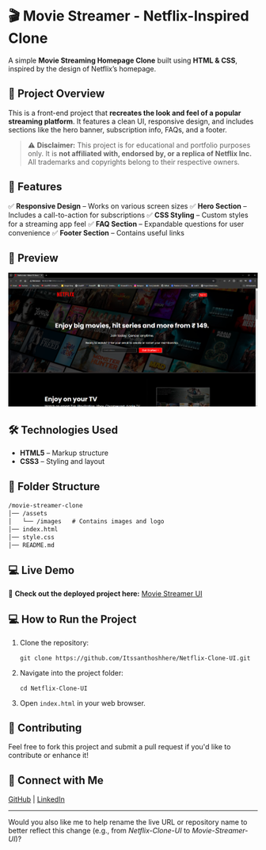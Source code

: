 
# 🎬 Movie Streamer - Netflix-Inspired Clone

A simple **Movie Streaming Homepage Clone** built using **HTML & CSS**, inspired by the design of Netflix’s homepage.

## 🚀 Project Overview

This is a front-end project that **recreates the look and feel of a popular streaming platform**. It features a clean UI, responsive design, and includes sections like the hero banner, subscription info, FAQs, and a footer.

> ⚠️ **Disclaimer:** This project is for educational and portfolio purposes only. It is **not affiliated with, endorsed by, or a replica of Netflix Inc.** All trademarks and copyrights belong to their respective owners.

## 🌟 Features

✅ **Responsive Design** – Works on various screen sizes
✅ **Hero Section** – Includes a call-to-action for subscriptions
✅ **CSS Styling** – Custom styles for a streaming app feel
✅ **FAQ Section** – Expandable questions for user convenience
✅ **Footer Section** – Contains useful links

## 📸 Preview

![Screenshot of Movie Streamer Clone](assets/images/preview.png)

## 🛠️ Technologies Used

* **HTML5** – Markup structure
* **CSS3** – Styling and layout

## 📂 Folder Structure

```
/movie-streamer-clone  
│── /assets  
│   └── /images   # Contains images and logo  
│── index.html  
│── style.css  
│── README.md  
```

## 💻 Live Demo

🔗 **Check out the deployed project here:** [Movie Streamer UI](https://movie-streamer-clone-ui-git-main-santhoshs-projects-3ac808c1.vercel.app/)

## 💻 How to Run the Project

1. Clone the repository:

   ```
   git clone https://github.com/Itssanthoshhere/Netflix-Clone-UI.git
   ```
2. Navigate into the project folder:

   ```
   cd Netflix-Clone-UI
   ```
3. Open `index.html` in your web browser.

## 🤝 Contributing

Feel free to fork this project and submit a pull request if you'd like to contribute or enhance it!

## 📩 Connect with Me

[GitHub](https://github.com/Itssanthoshhere) | [LinkedIn](https://linkedin.com/in/thesanthoshvs)

---

Would you also like me to help rename the live URL or repository name to better reflect this change (e.g., from *Netflix-Clone-UI* to *Movie-Streamer-UI*)?
